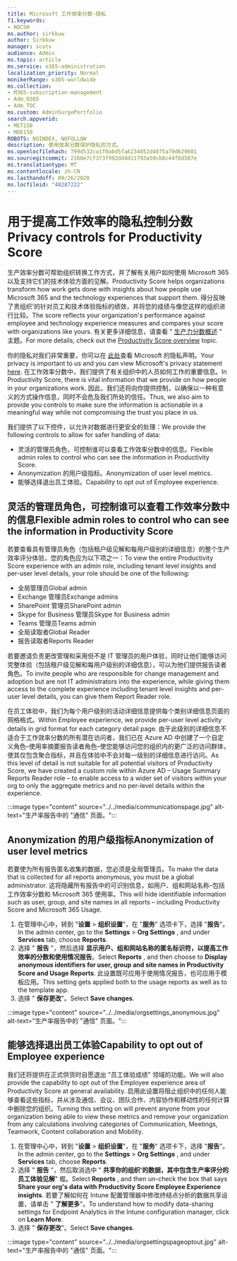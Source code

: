 ```yaml
---
title: Microsoft 工作效率分数-隐私
f1.keywords:
- NOCSH
ms.author: sirkkuw
author: Sirkkuw
manager: scotv
audience: Admin
ms.topic: article
ms.service: o365-administration
localization_priority: Normal
monikerRange: o365-worldwide
ms.collection:
- M365-subscription-management
- Adm_O365
- Adm_TOC
ms.custom: AdminSurgePortfolio
search.appverid:
- MET150
- MOE150
ROBOTS: NOINDEX, NOFOLLOW
description: 使用效率分数保护隐私的方式。
ms.openlocfilehash: 799d532ca1f0abd5fa6234052d4875a79d629601
ms.sourcegitcommit: 2160e7cf373f992dd4d11793a59cb8c44f8d587e
ms.translationtype: MT
ms.contentlocale: zh-CN
ms.lasthandoff: 09/26/2020
ms.locfileid: "48287222"
---
```

# <a name="privacy-controls-for-productivity-score"></a><span data-ttu-id="5a286-103">用于提高工作效率的隐私控制分数</span><span class="sxs-lookup"><span data-stu-id="5a286-103">Privacy controls for Productivity Score</span></span>

<span data-ttu-id="5a286-104">生产效率分数可帮助组织转换工作方式，并了解有关用户如何使用 Microsoft 365 以及支持它们的技术体验方面的见解。</span><span class="sxs-lookup"><span data-stu-id="5a286-104">Productivity Score helps organizations transform how work gets done with insights about how people use Microsoft 365 and the technology experiences that support them.</span></span> <span data-ttu-id="5a286-105">得分反映了贵组织&#39;的针对员工和技术体验指标的绩效，并将您的成绩与像您这样的组织进行比较。</span><span class="sxs-lookup"><span data-stu-id="5a286-105">The score reflects your organization&#39;s performance against employee and technology experience measures and compares your score with organizations like yours.</span></span> <span data-ttu-id="5a286-106">有关更多详细信息，请查看 " [生产力分数概述](productivity-score.md) " 主题。</span><span class="sxs-lookup"><span data-stu-id="5a286-106">For more details, check out the [Productivity Score overview](productivity-score.md) topic.</span></span>

<span data-ttu-id="5a286-107">你的隐私对我们非常重要，你可以在 [此处](https://privacy.microsoft.com/privacystatement)查看 Microsoft 的隐私声明。</span><span class="sxs-lookup"><span data-stu-id="5a286-107">Your privacy is important to us and you can view Microsoft's privacy statement [here](https://privacy.microsoft.com/privacystatement).</span></span> <span data-ttu-id="5a286-108">在工作效率分数中，我们提供了有关组织中的人员如何工作的重要信息。</span><span class="sxs-lookup"><span data-stu-id="5a286-108">In Productivity Score, there is vital information that we provide on how people in your organizations work.</span></span> <span data-ttu-id="5a286-109">因此，我们还将向你提供控制，以确保以一种有意义的方式操作信息，同时不会危及我们所处的信任。</span><span class="sxs-lookup"><span data-stu-id="5a286-109">Thus, we also aim to provide you controls to make sure the information is actionable in a meaningful way while not compromising the trust you place in us.</span></span>

<span data-ttu-id="5a286-110">我们提供了以下控件，以允许对数据进行更安全的处理：</span><span class="sxs-lookup"><span data-stu-id="5a286-110">We provide the following controls to allow for safer handling of data:</span></span>

- <span data-ttu-id="5a286-111">灵活的管理员角色，可控制谁可以查看工作效率分数中的信息。</span><span class="sxs-lookup"><span data-stu-id="5a286-111">Flexible admin roles to control who can see the information in Productivity Score.</span></span>
- <span data-ttu-id="5a286-112">Anonymization 的用户级指标。</span><span class="sxs-lookup"><span data-stu-id="5a286-112">Anonymization of user level metrics.</span></span>
- <span data-ttu-id="5a286-113">能够选择退出员工体验。</span><span class="sxs-lookup"><span data-stu-id="5a286-113">Capability to opt out of Employee experience.</span></span>

## <a name="flexible-admin-roles-to-control-who-can-see-the-information-in-productivity-score"></a><span data-ttu-id="5a286-114">灵活的管理员角色，可控制谁可以查看工作效率分数中的信息</span><span class="sxs-lookup"><span data-stu-id="5a286-114">Flexible admin roles to control who can see the information in Productivity Score</span></span>

<span data-ttu-id="5a286-115">若要查看具有管理员角色（包括租户级见解和每用户级别的详细信息）的整个生产效率评分体验，您的角色应为以下项之一：</span><span class="sxs-lookup"><span data-stu-id="5a286-115">To view the entire Productivity Score experience with an admin role, including tenant level insights and per-user level details, your role should be one of the following:</span></span>

- <span data-ttu-id="5a286-116">全局管理员</span><span class="sxs-lookup"><span data-stu-id="5a286-116">Global admin</span></span>
- <span data-ttu-id="5a286-117">Exchange 管理员</span><span class="sxs-lookup"><span data-stu-id="5a286-117">Exchange admins</span></span>
- <span data-ttu-id="5a286-118">SharePoint 管理员</span><span class="sxs-lookup"><span data-stu-id="5a286-118">SharePoint admin</span></span>
- <span data-ttu-id="5a286-119">Skype for Business 管理员</span><span class="sxs-lookup"><span data-stu-id="5a286-119">Skype for Business admin</span></span>
- <span data-ttu-id="5a286-120">Teams 管理员</span><span class="sxs-lookup"><span data-stu-id="5a286-120">Teams admin</span></span>
- <span data-ttu-id="5a286-121">全局读取者</span><span class="sxs-lookup"><span data-stu-id="5a286-121">Global Reader</span></span>
- <span data-ttu-id="5a286-122">报告读取者</span><span class="sxs-lookup"><span data-stu-id="5a286-122">Reports Reader</span></span>

<span data-ttu-id="5a286-123">若要邀请负责更改管理和采用但不是 IT 管理员的用户体验，同时让他们能够访问完整体验（包括租户级见解和每用户级别的详细信息），可以为他们提供报告读者角色。</span><span class="sxs-lookup"><span data-stu-id="5a286-123">To invite people who are responsible for change management and adoption but are not IT administrators into the experience, while giving them access to the complete experience including tenant level insights and per-user level details, you can give them Report Reader role.</span></span>

<span data-ttu-id="5a286-124">在员工体验中，我们为每个用户级别的活动详细信息提供每个类别详细信息页面的网格格式。</span><span class="sxs-lookup"><span data-stu-id="5a286-124">Within Employee experience, we provide per-user level activity details in grid format for each category detail page.</span></span> <span data-ttu-id="5a286-125">由于此级别的详细信息不适合于工作效率分数的所有潜在访问者，我们已在 Azure AD 中创建了一个自定义角色–使用率摘要报告读者角色–使您能够访问您的组织内的更广泛的访问群体，使其仅包含聚合指标，并且在体验中不会对每一级别的详细信息进行访问。</span><span class="sxs-lookup"><span data-stu-id="5a286-125">As this level of detail is not suitable for all potential visitors of Productivity Score, we have created a custom role within Azure AD – Usage Summary Reports Reader role – to enable access to a wider set of visitors within your org to only the aggregate metrics and no per-level details within the experience.</span></span>

:::image type="content" source="../../media/communicationspage.jpg" alt-text="生产率报告中的 &quot;通信&quot; 页面。":::

## <a name="anonymization-of-user-level-metrics"></a><span data-ttu-id="5a286-127">Anonymization 的用户级指标</span><span class="sxs-lookup"><span data-stu-id="5a286-127">Anonymization of user level metrics</span></span>

<span data-ttu-id="5a286-128">若要使为所有报告匿名收集的数据，您必须是全局管理员。</span><span class="sxs-lookup"><span data-stu-id="5a286-128">To make the data that is collected for all reports anonymous, you must be a global administrator.</span></span> <span data-ttu-id="5a286-129">这将隐藏所有报告中的可识别信息，如用户、组和网站名称–包括工作效率分数和 Microsoft 365 使用率。</span><span class="sxs-lookup"><span data-stu-id="5a286-129">This will hide identifiable information such as user, group, and site names in all reports – including Productivity Score and Microsoft 365 Usage.</span></span>

1. <span data-ttu-id="5a286-130">在管理中心中，转到 "**设置**   >   **组织设置**"，在 "**服务**" 选项卡下，选择 "**报告**"。</span><span class="sxs-lookup"><span data-stu-id="5a286-130">In the admin center, go to the  **Settings**  >  **Org Settings** , and under  **Services**  tab, choose  **Reports**.</span></span>
2. <span data-ttu-id="5a286-131">选择 "  **报告** "，然后选择  **显示用户、组和网站名称的匿名标识符，以提高工作效率的分数和使用情况报告**。</span><span class="sxs-lookup"><span data-stu-id="5a286-131">Select  **Reports** , and then choose to  **Display anonymous identifiers for user, group and site names in Productivity Score and Usage Reports**.</span></span> <span data-ttu-id="5a286-132">此设置既可应用于使用情况报告，也可应用于模板应用。</span><span class="sxs-lookup"><span data-stu-id="5a286-132">This setting gets applied both to the usage reports as well as to the template app.</span></span>
3. <span data-ttu-id="5a286-133">选择 "  **保存更改**"。</span><span class="sxs-lookup"><span data-stu-id="5a286-133">Select  **Save changes**.</span></span>

:::image type="content" source="../../media/orgsettings_anonymous.jpg" alt-text="生产率报告中的 &quot;通信&quot; 页面。":::

## <a name="capability-to-opt-out-of-employee-experience"></a><span data-ttu-id="5a286-135">能够选择退出员工体验</span><span class="sxs-lookup"><span data-stu-id="5a286-135">Capability to opt out of Employee experience</span></span>

<span data-ttu-id="5a286-136">我们还将提供在正式供货时自愿退出 "员工体验成绩" 领域的功能。</span><span class="sxs-lookup"><span data-stu-id="5a286-136">We will also provide the capability to opt out of the Employee experience area of Productivity Score at general availability.</span></span> <span data-ttu-id="5a286-137">启用此设置将阻止组织中的任何人能够查看这些指标，并从涉及通信、会议、团队合作、内容协作和移动性的任何计算中删除您的组织。</span><span class="sxs-lookup"><span data-stu-id="5a286-137">Turning this setting on will prevent anyone from your organization being able to view these metrics and remove your organization from any calculations involving categories of Communication, Meetings, Teamwork, Content collaboration and Mobility.</span></span>

1. <span data-ttu-id="5a286-138">在管理中心中，转到 "**设置**   >   **组织设置**"，在 "**服务**" 选项卡下，选择 "**报告**"。</span><span class="sxs-lookup"><span data-stu-id="5a286-138">In the admin center, go to the  **Settings**  >  **Org Settings** , and under  **Services**  tab, choose  **Reports**.</span></span>
2. <span data-ttu-id="5a286-139">选择 "  **报告** "，然后取消选中 "  **共享你的组织&#39;的数据，其中包含生产率评分的员工体验见解**" 框。</span><span class="sxs-lookup"><span data-stu-id="5a286-139">Select  **Reports** , and then un-check the box that says  **Share your org&#39;s data with Productivity Score Employee Experience insights**.</span></span> <span data-ttu-id="5a286-140">若要了解如何在 Intune 配置管理器中修改终结点分析的数据共享设置，请单击 " **了解更多**"。</span><span class="sxs-lookup"><span data-stu-id="5a286-140">To understand how to modify data-sharing settings for Endpoint Analytics in the Intune configuration manager, click on **Learn More**.</span></span>
3. <span data-ttu-id="5a286-141">选择 "  **保存更改**"。</span><span class="sxs-lookup"><span data-stu-id="5a286-141">Select  **Save changes**.</span></span>

:::image type="content" source="../../media/orgsettingspageoptout.jpg" alt-text="生产率报告中的 &quot;通信&quot; 页面。":::